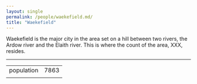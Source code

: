 ```yaml
---
layout: single
permalink: /people/waekefield.md/
title: "Waekefield"
---
```



Waekefield is the major city in the area set on a hill between two rivers, the Ardow river and the Elaith river. This is where the count of the area, XXX, resides.

--------

|   |  |
| :---: | ---: |
| population | 7863 |
|  |  |
